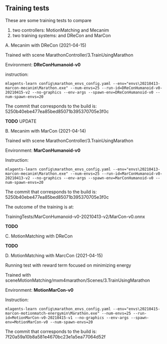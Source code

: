 

## Training tests 

These are some training tests to compare 

1. two controllers: MotionMatching and Mecanim
2. two training systems: and DReCon and MarCon



A.  Mecanim with DReCon (2021-04-15)



Trained with scene MarathonController/3.TrainUsingMarathon

Environment: **DReConHumanoid-v0**

instruction:

```shell
mlagents-learn config\marathon_envs_config.yaml --env="envs\20210413-marcon-mecanim\Marathon.exe" --num-envs=25 --run-id=DReConHumanoid-v0-20210415-v2 --no-graphics --env-args --spawn-env=DReConHumanoid-v0 --num-spawn-envs=20

```

The commit that corresponds to the build is:  5250b40ebe477ea85bed85071b395370705e3f0c

**TODO** UPDATE



B.  Mecanim with MarCon (2021-04-14)

Trained with scene MarathonController/3.TrainUsingMarathon

Environment: **MarConHumanoid-v0**

Instruction:

```shell
mlagents-learn config\marathon_envs_config.yaml --env="envs\20210413-marcon-mecanim\Marathon.exe" --num-envs=25 --run-id=MarConHumanoid-v0-20210413-v2 --no-graphics --env-args --spawn-env=MarConHumanoid-v0 --num-spawn-envs=20

```

The commit that corresponds to the build is: 5250b40ebe477ea85bed85071b395370705e3f0c

The outcome of the training is at:

TrainingTests/MarConHumanoid-v0-20210413-v2/MarCon-v0.onnx



**TODO**



C.  MotionMatching with DReCon 

**TODO**



D.  MotionMatching with MarcCon (2021-04-15)

Running test with reward term focused on minimizing energy



Trained with sceneMotionMatching/mxm4marathon/Scenes/3.TrainUsingMarathon

Environment: **MotionMarCon-v0**

Instruction:

```shell
mlagents-learn config\marathon_envs_config.yaml --env="envs\20210415-marcon-motionmatch-energymin\Marathon.exe" --num-envs=25 --run-id=MotionMarCon-v0-20210415-v1 --no-graphics --env-args --spawn-env=MotionMarCon-v0 --num-spawn-envs=20

```

The commit that corresponds to the build is: 7f20a59a10b8a581e4670bc23e1a5ea77064d52f





